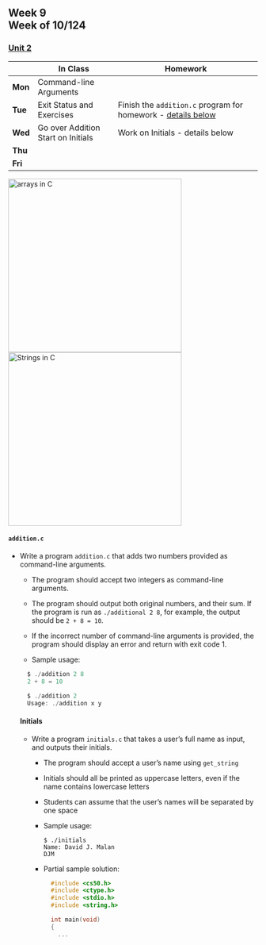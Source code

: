 ## Week 9 <br>Week of 10/124

### [Unit 2](/apcsp/curriculum/2)

  |       |In Class               |Homework   |
  |-------|---------              |---------  |
  |**Mon**|Command-line Arguments | |
  |**Tue**|Exit Status and Exercises |Finish the `addition.c` program for homework - [details below](https://candib80.github.io/apcsp/weeks/week9/#additionc) |
  |**Wed**|Go over Addition<br>Start on Initials |Work on Initials - details below |
  |**Thu**| | |
  |**Fri**| | |


<meta http-equiv="refresh" content="300"/>

<img src="https://media.geeksforgeeks.org/wp-content/cdn-uploads/Array-Declaration-In-C.png" alt="arrays in C" height="350">
<img src="https://media.geeksforgeeks.org/wp-content/cdn-uploads/20201209135923/String-in-C.png" alt="Strings in C" height="350">


#### `addition.c`

- Write a program `addition.c` that adds two numbers provided as command-line arguments.
  - The program should accept two integers as command-line arguments.
  - The program should output both original numbers, and their sum. If the program is run as `./additional 2 8`, for example, the output should be `2 + 8 = 10`.
  - If the incorrect number of command-line arguments is provided, the program should display an error and return with exit code 1.
  
  - Sample usage: 

  ```c
    $ ./addition 2 8
    2 + 8 = 10
  ```

  ```c
    $ ./addition 2
    Usage: ./addition x y
  ```

  #### Initials

  - Write a program `initials.c` that takes a user’s full name as input, and outputs their initials.
    - The program should accept a user’s name using `get_string`
    - Initials should all be printed as uppercase letters, even if the name contains lowercase letters
    - Students can assume that the user’s names will be separated by one space
    - Sample usage:
        ```
        $ ./initials
        Name: David J. Malan
        DJM
        ```

    - Partial sample solution:
      ```c
        #include <cs50.h>
        #include <ctype.h>
        #include <stdio.h>
        #include <string.h>

        int main(void)
        {
          ...
      ```